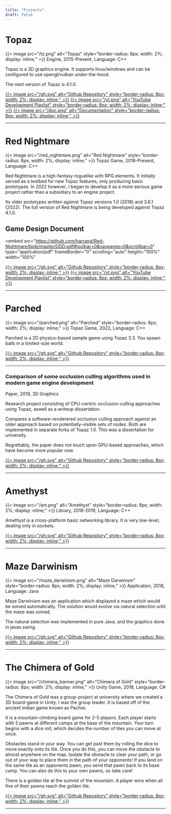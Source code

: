 ```yaml
---
title: "Projects"
draft: false
---
```


# Topaz
{{< image src="/tz.png" alt="Topaz" style="border-radius: 8px; width: 2%; display: inline;" >}}
Engine, 2015-Present, Language: C++

Topaz is a 3D graphics engine. It supports linux/windows and can be configured to use opengl/vulkan under-the-hood.

The next version of Topaz is 4.1.0.

[{{< image src="/gh.svg" alt="Github Repository" style="border-radius: 8px; width: 2%; display: inline;" >}}](https://github.com/Harrand/Topaz)
[{{< image src="/yt.png" alt="YouTube Development Playlist" style="border-radius: 8px; width: 2%; display: inline;" >}}](https://www.youtube.com/playlist?list=PL6PSLdrGGe8I67_i6mNk8IUmOsP85Vhll)
[{{< image src="/doc.png" alt="Documentation" style="border-radius: 8px; width: 2%; display: inline;" >}}](/Topaz/)

---

# Red Nightmare
{{< image src="/red_nightmare.png" alt="Red Nightmare" style="border-radius: 8px; width: 2%; display: inline;" >}}
Topaz Game, 2018-Present, Language: C++

Red Nightmare is a high-fantasy roguelike with RPG elements. It initially served as a testbed for new Topaz features, only producing basic prototypes. In 2022 however, I began to develop it as a more serious game project rather than a subsidiary to an engine project.

Its older prototypes written against Topaz versions 1.0 (2018) and 3.6.1 (2022). The full version of Red Nightmare is being developed against Topaz 4.1.0.

## Game Design Document

<embed
    src="https://github.com/harrand/Red-Nightmare/blob/master/GDD.pdf#toolbar=0&navpanes=0&scrollbar=0"
    type="application/pdf"
    frameBorder="0"
    scrolling="auto"
    height="100%"
    width="100%"
></embed>

[{{< image src="/gh.svg" alt="Github Repository" style="border-radius: 8px; width: 2%; display: inline;" >}}](https://github.com/Harrand/Red-Nightmare)
[{{< image src="/yt.png" alt="YouTube Development Playlist" style="border-radius: 8px; width: 2%; display: inline;" >}}](https://youtube.com/playlist?list=PL6PSLdrGGe8JU5bsKL4Kohhi7e5aFSzTu)

---

# Parched
{{< image src="/parched.png" alt="Parched" style="border-radius: 8px; width: 2%; display: inline;" >}}
Topaz Game, 2022, Language: C++

Parched is a 2D physics-based sample game using Topaz 3.3. You spawn balls in a limited-size world.

[{{< image src="/gh.svg" alt="Github Repository" style="border-radius: 8px; width: 2%; display: inline;" >}}](https://github.com/Harrand/Parched)

---

### Comparison of some occlusion culling algorithms used in modern game engine development
Paper, 2019, 3D Graphics

Research project consisting of CPU-centric occlusion-culling approaches using Topaz, aswell as a writeup dissertation.

Compares a software-renderered occlusion culling approach against an older approach based on potentially-visible sets of nodes. Both are implemented in separate forks of Topaz 1.0. This was a dissertation for university.

Regrettably, the paper does not touch upon GPU-based approaches, which have become more popular now.

[{{< image src="/gh.svg" alt="Github Repository" style="border-radius: 8px; width: 2%; display: inline;" >}}](https://github.com/Harrand/Dissertation)

---


# Amethyst
{{< image src="/am.png" alt="Amethyst" style="border-radius: 8px; width: 2%; display: inline;" >}}
Library, 2018-2019, Language: C++

Amethyst is a cross-platform basic networking library. It is very low-level, dealing only in sockets.

[{{< image src="/gh.svg" alt="Github Repository" style="border-radius: 8px; width: 2%; display: inline;" >}}](https://github.com/Harrand/Amethyst)

---

# Maze Darwinism
{{< image src="/maze_darwinism.png" alt="Maze Darwinism" style="border-radius: 8px; width: 2%; display: inline;" >}}
Application, 2018, Language: Java

Maze Darwinism was an application which displayed a maze which would be solved automatically. The solution would evolve via natural selection until the maze was solved.

The natural selection was implemented in pure Java, and the graphics done in javax.swing.

[{{< image src="/gh.svg" alt="Github Repository" style="border-radius: 8px; width: 2%; display: inline;" >}}](https://github.com/Harrand/Maze-Darwinism)

---

# The Chimera of Gold
{{< image src="/chimera_banner.png" alt="Chimera of Gold" style="border-radius: 8px; width: 2%; display: inline;" >}}
Unity Game, 2018, Language: C#

The Chimera of Gold was a group-project at university where we created a 3D board-game in Unity. I was the group leader. It is based off of the ancient Indian game known as Pachisi.

It is a mountain-climbing board game for 2-5 players. Each player starts with 5 pawns at different camps at the base of the mountain. Your turn begins with a dice roll, which decides the number of tiles you can move at once.

Obstacles stand in your way. You can get past them by rolling the dice to move exactly onto its tile. Once you do this, you can move the obstacle to almost anywhere on the map. Isolate the obstacle to clear your path, or go out of your way to place them in the path of your opponents! If you land on the same tile as an opponents pawn, you send that pawn back to its base camp. You can also do this to your own pawns, so take care!

There is a golden tile at the summit of the mountain. A player wins when all five of their pawns reach the golden tile.

[{{< image src="/gh.svg" alt="Github Repository" style="border-radius: 8px; width: 2%; display: inline;" >}}](https://github.com/Harrand/The_Chimera_of_Gold)

---
